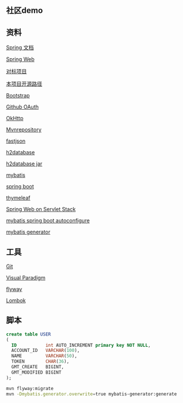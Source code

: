 ## 社区demo
## 资料
[Spring 文档](https://spring.io/guides)

[Spring Web](https://spring.io/guides/gs/serving-web-content/)

[对标项目](https://elasticsearch.cn/explore)

[本项目开源路径](https://github.com/chuliming/demo)

[Bootstrap](https://www.bootcss.com/)

[Github OAuth](https://developer.github.com/apps/building-oauth-apps/creating-an-oauth-app/)

[OkHttp](https://square.github.io/okhttp/)

[Mvnrepository](https://mvnrepository.com/)

[fastjson](https://mvnrepository.com/artifact/com.alibaba/fastjson)

[h2database](http://www.h2database.com/html/main.html)

[h2database jar](https://mvnrepository.com/artifact/com.h2database/h2)

[mybatis](http://mybatis.org/spring-boot-starter/mybatis-spring-boot-autoconfigure/)

[spring boot](https://docs.spring.io/spring-boot/docs/2.0.0.RC1/reference/htmlsingle/#boot-features-connect-to-production-database)

[thymeleaf](https://www.thymeleaf.org/doc/tutorials/3.0/usingthymeleaf.html#setting-attribute-values)

[Spring Web on Servlet Stack](https://docs.spring.io/spring/docs/5.0.3.RELEASE/spring-framework-reference/web.html)

[mybatis spring boot autoconfigure](http://mybatis.org/spring-boot-starter/mybatis-spring-boot-autoconfigure/)

[mybatis generator](https://mybatis.org/generator/index.html)
## 工具
[Git](https://git-scm.com/)

[Visual Paradigm](https://www.visual-paradigm.com/cn/download/community.jsp)

[flyway](https://flywaydb.org/getstarted/firststeps/maven)

[Lombok](https://projectlombok.org/setup/maven)

## 脚本
```sql
create table USER
(
  ID           int AUTO_INCREMENT primary key NOT NULL,
  ACCOUNT_ID   VARCHAR(100),
  NAME         VARCHAR(50),
  TOKEN        CHAR(36),
  GMT_CREATE   BIGINT,
  GMT_MODIFIED BIGINT
);
```
```bash
mvn flyway:migrate
mvn -Dmybatis.generator.overwrite=true mybatis-generator:generate
```